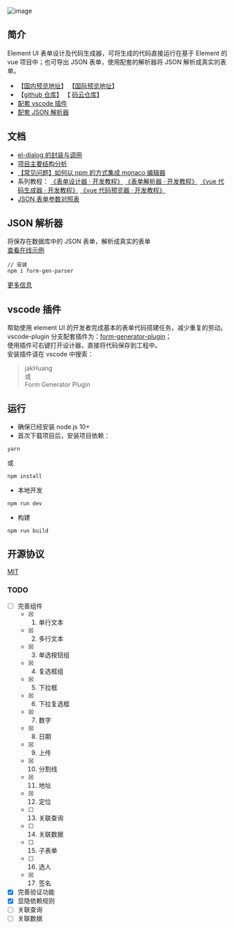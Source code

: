 ![image](https://ae01.alicdn.com/kf/U51bfb661aba945b48a4c71774421d414C.gif)

## 简介

Element UI 表单设计及代码生成器，可将生成的代码直接运行在基于 Element 的 vue 项目中；也可导出 JSON 表单，使用配套的解析器将 JSON 解析成真实的表单。

- 【[国内预览地址](https://mrhj.gitee.io/form-generator)】 【[国际预览地址](https://jakhuang.github.io/form-generator)】
- 【[github 仓库](https://github.com/JakHuang/form-generator)】 【 [码云仓库](https://gitee.com/mrhj/form-generator)】
- [配套 vscode 插件](https://github.com/JakHuang/form-generator-plugin)
- [配套 JSON 解析器](https://github.com/JakHuang/form-generator/blob/dev/src/components/parser/example/Index.vue)

## 文档

- [el-dialog 的封装与调用](https://github.com/JakHuang/form-generator/wiki/el-dialog%E7%9A%84%E5%B0%81%E8%A3%85%E4%B8%8E%E8%B0%83%E7%94%A8)
- [项目主要结构分析](https://github.com/JakHuang/form-generator/wiki/%E9%A1%B9%E7%9B%AE%E4%B8%BB%E8%A6%81%E7%BB%93%E6%9E%84%E5%88%86%E6%9E%90)
- [【常见问题】如何以 npm 的方式集成 monaco 编辑器](https://github.com/JakHuang/monaco-vue-demo)
- 系列教程：
  [《表单设计器 · 开发教程》](https://github.com/JakHuang/form-generator/issues/30)
  [《表单解析器 · 开发教程》](https://github.com/JakHuang/form-generator/issues/32)
  [《vue 代码生成器 · 开发教程》](https://github.com/JakHuang/form-generator/issues/31)
  [《vue 代码预览器 · 开发教程》](https://github.com/JakHuang/form-generator/issues/33)
- [JSON 表单参数对照表](https://github.com/JakHuang/form-generator/issues/46)

## JSON 解析器

将保存在数据库中的 JSON 表单，解析成真实的表单  
[查看在线示例](https://mrhj.gitee.io/form-generator/#/parser)

```
// 安装
npm i form-gen-parser
```

[更多信息](https://github.com/JakHuang/form-generator/tree/dev/src/components/parser)

## vscode 插件

帮助使用 element UI 的开发者完成基本的表单代码搭建任务，减少重复的劳动。  
vscode-plugin 分支配套插件为：[form-generator-plugin](https://github.com/JakHuang/form-generator-plugin)；  
使用插件可右键打开设计器，直接将代码保存到工程中。  
安装插件请在 vscode 中搜索：

> jakHuang  
> 或  
> Form Generator Plugin

## 运行

- 确保已经安装 node.js 10+
- 首次下载项目后，安装项目依赖：

```
yarn
```

或

```
npm install
```

- 本地开发

```
npm run dev
```

- 构建

```
npm run build
```

## 开源协议

[MIT](https://opensource.org/licenses/MIT)

### TODO

- [ ] 完善组件
  - [x] 1.  单行文本
  - [x] 2.  多行文本
  - [x] 3.  单选按钮组
  - [x] 4.  复选框组
  - [x] 5.  下拉框
  - [x] 6.  下拉复选框
  - [x] 7.  数字
  - [x] 8.  日期
  - [x] 9.  上传
  - [x] 10. 分割线
  - [x] 11. 地址
  - [x] 12. 定位
  - [ ] 13. 关联查询
  - [ ] 14. 关联数据
  - [ ] 15. 子表单
  - [ ] 16. 选人
  - [x] 17. 签名
- [x] 完善验证功能
- [x] 显隐依赖规则
- [ ] 关联查询
- [ ] 关联数据
